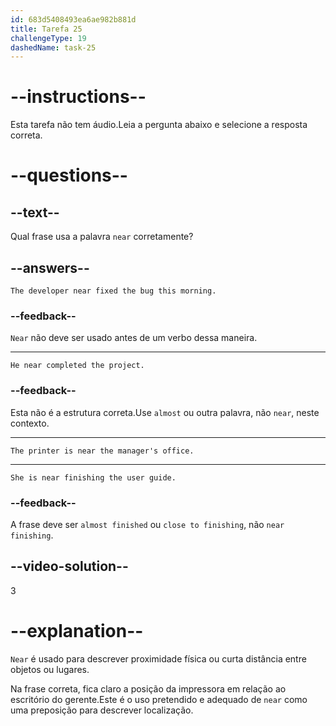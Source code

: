 ```yaml
---
id: 683d5408493ea6ae982b881d
title: Tarefa 25
challengeType: 19
dashedName: task-25
---
```


# --instructions--

Esta tarefa não tem áudio.Leia a pergunta abaixo e selecione a resposta correta.

# --questions--

## --text--

Qual frase usa a palavra `near` corretamente?

## --answers--

`The developer near fixed the bug this morning.`

### --feedback--

`Near` não deve ser usado antes de um verbo dessa maneira.

---

`He near completed the project.`

### --feedback--

Esta não é a estrutura correta.Use `almost` ou outra palavra, não `near`, neste contexto.

---

`The printer is near the manager's office.`

---

`She is near finishing the user guide.`

### --feedback--

A frase deve ser `almost finished` ou `close to finishing`, não `near finishing`.

## --video-solution--

3

# --explanation--

`Near` é usado para descrever proximidade física ou curta distância entre objetos ou lugares.

Na frase correta, fica claro a posição da impressora em relação ao escritório do gerente.Este é o uso pretendido e adequado de `near` como uma preposição para descrever localização.
